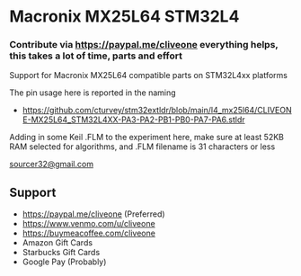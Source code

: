 # Macronix MX25L64 STM32L4
### Contribute via   https://paypal.me/cliveone  everything helps, this takes a lot of time, parts and effort

Support for Macronix MX25L64 compatible parts on STM32L4xx platforms

The pin usage here is reported in the naming

 *  https://github.com/cturvey/stm32extldr/blob/main/l4_mx25l64/CLIVEONE-MX25L64_STM32L4XX-PA3-PA2-PB1-PB0-PA7-PA6.stldr

Adding in some Keil .FLM to the experiment here, make sure at least 52KB RAM selected for algorithms, and .FLM filename is 31 characters or less

 sourcer32@gmail.com
 
##  Support
 
  *  https://paypal.me/cliveone (Preferred)
  *  https://www.venmo.com/u/cliveone
  *  https://buymeacoffee.com/cliveone
  *  Amazon Gift Cards
  *  Starbucks Gift Cards
  *  Google Pay (Probably) 
